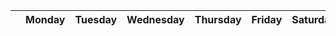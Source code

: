 | | Monday | Tuesday | Wednesday | Thursday | Friday | Saturday | Sunday |
| ---- | ---- | ---- | ---- | ---- | ---- | ---- | ---- | 
